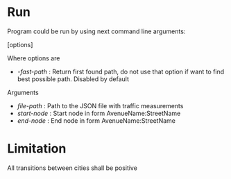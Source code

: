 # Run
Program could be run by using next command line arguments:

[options] <file-path> <start-node> <end-node>

Where options are

* _-fast-path_ : Return first found path, do not use that option if want to find best possible path. Disabled by default

Arguments

* _file-path_ : Path to the JSON file with traffic measurements
* _start-node_ : Start node in form AvenueName:StreetName
* _end-node_ : End node in form AvenueName:StreetName

# Limitation
All transitions between cities shall be positive
